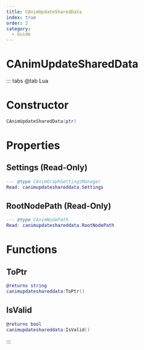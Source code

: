 ```yaml
---
title: CAnimUpdateSharedData
index: true
order: 2
category:
  - Guide
---
```


# CAnimUpdateSharedData

::: tabs
@tab Lua
# Constructor
```lua
CAnimUpdateSharedData(ptr)
```
# Properties
## Settings (Read-Only)
```lua
--- @type CAnimGraphSettingsManager
Read: canimupdateshareddata.Settings
```
## RootNodePath (Read-Only)
```lua
--- @type CAnimNodePath
Read: canimupdateshareddata.RootNodePath
```
# Functions
## ToPtr
```lua
@returns string
canimupdateshareddata:ToPtr()
```
## IsValid
```lua
@returns bool
canimupdateshareddata:IsValid()
```

:::